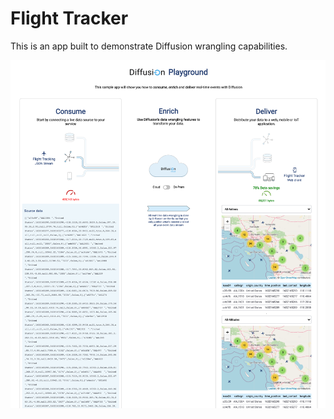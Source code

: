 # Flight Tracker

This is an app built to demonstrate Diffusion wrangling capabilities.

![Flight Tracker in action.](/flight-tracker.png "Flight Tracker in action.")
